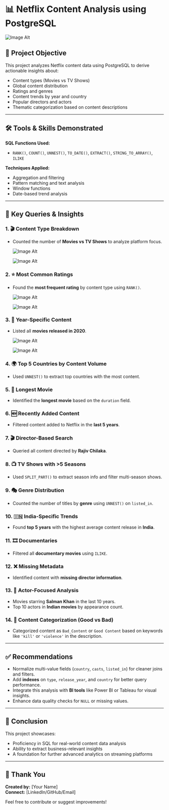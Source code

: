 
# 📊 Netflix Content Analysis using PostgreSQL

![Image Alt](https://github.com/vasuverma17/netflix_data_analysis_postgresql/blob/main/inbox_12038776_dbabda1e8f2d39e88b030173303b2724_Netflix.jpg)

## 🎯 Project Objective
This project analyzes Netflix content data using PostgreSQL to derive actionable insights about:
- Content types (Movies vs TV Shows)
- Global content distribution
- Ratings and genres
- Content trends by year and country
- Popular directors and actors
- Thematic categorization based on content descriptions

---

## 🛠️ Tools & Skills Demonstrated

**SQL Functions Used:**
- `RANK()`, `COUNT()`, `UNNEST()`, `TO_DATE()`, `EXTRACT()`, `STRING_TO_ARRAY()`, `ILIKE`

**Techniques Applied:**
- Aggregation and filtering
- Pattern matching and text analysis
- Window functions
- Date-based trend analysis

---

## 📌 Key Queries & Insights

### 1. 🎬 Content Type Breakdown
- Counted the number of **Movies vs TV Shows** to analyze platform focus.

  ![Image Alt](https://github.com/vasuverma17/netflix_data_analysis_postgresql/blob/main/Screenshot%202025-07-15%20184638.png)

  ![Image Alt](https://github.com/vasuverma17/netflix_data_analysis_postgresql/blob/main/Screenshot%202025-07-15%20184648.png)

### 2. ⭐ Most Common Ratings
- Found the **most frequent rating** by content type using `RANK()`.

  ![Image Alt](https://github.com/vasuverma17/netflix_data_analysis_postgresql/blob/main/Screenshot%202025-07-15%20192412.png)

  ![Image Alt](https://github.com/vasuverma17/netflix_data_analysis_postgresql/blob/main/Screenshot%202025-07-15%20192432.png)
  

### 3. 📅 Year-Specific Content
- Listed all **movies released in 2020**.

  ![Image Alt](https://github.com/vasuverma17/netflix_data_analysis_postgresql/blob/main/Screenshot%202025-07-15%20194408.png)

  ![Image Alt](https://github.com/vasuverma17/netflix_data_analysis_postgresql/blob/main/Screenshot%202025-07-15%20194446.png)

  

### 4. 🌍 Top 5 Countries by Content Volume
- Used `UNNEST()` to extract top countries with the most content.

### 5. 🎥 Longest Movie
- Identified the **longest movie** based on the `duration` field.

### 6. 🆕 Recently Added Content
- Filtered content added to Netflix in the **last 5 years**.

### 7. 🎬 Director-Based Search
- Queried all content directed by **Rajiv Chilaka**.

### 8. 📺 TV Shows with >5 Seasons
- Used `SPLIT_PART()` to extract season info and filter multi-season shows.

### 9. 🎭 Genre Distribution
- Counted the number of titles by **genre** using `UNNEST()` on `listed_in`.

### 10. 🇮🇳 India-Specific Trends
- Found **top 5 years** with the highest average content release in **India**.

### 11. 🎞️ Documentaries
- Filtered all **documentary movies** using `ILIKE`.

### 12. ❌ Missing Metadata
- Identified content with **missing director information**.

### 13. 🎥 Actor-Focused Analysis
- Movies starring **Salman Khan** in the last 10 years.
- Top 10 actors in **Indian movies** by appearance count.

### 14. 🚫 Content Categorization (Good vs Bad)
- Categorized content as `Bad_Content` or `Good Content` based on keywords like `'kill'` or `'violence'` in the description.

---

## ✅ Recommendations

- Normalize multi-value fields (`country`, `casts`, `listed_in`) for cleaner joins and filters.
- Add **indexes** on `type`, `release_year`, and `country` for better query performance.
- Integrate this analysis with **BI tools** like Power BI or Tableau for visual insights.
- Enhance data quality checks for `NULL` or missing values.

---

## 🧾 Conclusion

This project showcases:
- Proficiency in SQL for real-world content data analysis
- Ability to extract business-relevant insights
- A foundation for further advanced analytics on streaming platforms

---

## 🙏 Thank You

**Created by:** [Your Name]  
**Connect:** [LinkedIn/GitHub/Email]

Feel free to contribute or suggest improvements!
